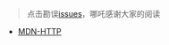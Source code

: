 > 点击勘误[issues](https://github.com/webVueBlog/learn-web/issues)，哪吒感谢大家的阅读

- [MDN-HTTP](/HTTP/MDN-HTTP.md)



